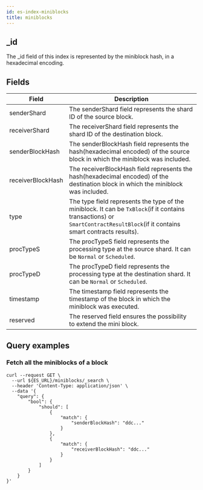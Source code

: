 ```yaml
---
id: es-index-miniblocks
title: miniblocks
---
```


[comment]: # (mx-context)

[comment]: # (mx-context)

## _id

The _id field of this index is represented by the miniblock hash, in a hexadecimal encoding.

[comment]: # (mx-context)

## Fields

| Field             | Description                                                                                                                                                                  |
|-------------------|------------------------------------------------------------------------------------------------------------------------------------------------------------------------------|
| senderShard       | The senderShard field represents the shard ID of the source block.                                                                                                           |
| receiverShard     | The receiverShard field represents the shard ID of the destination block.                                                                                                    |
| senderBlockHash   | The senderBlockHash field represents the hash(hexadecimal encoded) of the source block in which the miniblock was included.                                                  |
| receiverBlockHash | The receiverBlockHash field represents the hash(hexadecimal encoded) of the destination block in which the miniblock was included.                                           |
| type              | The type field represents the type of the miniblock. It can be `TxBlock`(if it contains transactions) or `SmartContractResultBlock`(if it contains smart contracts results). |
| procTypeS         | The procTypeS field represents the processing type at the source shard. It can be `Normal` or `Scheduled`.                                                                   |
| procTypeD         | The procTypeD field represents the processing type at the destination shard. It can be `Normal` or `Scheduled`.                                                              |
| timestamp         | The timestamp field represents the timestamp of the block in which the miniblock was executed.                                                                               |
| reserved          | The reserved field ensures the possibility to extend the mini block.                                                                                                         |

[comment]: # (mx-context)

## Query examples

[comment]: # (mx-context)

### Fetch all the miniblocks of a block

```
curl --request GET \
  --url ${ES_URL}/miniblocks/_search \
  --header 'Content-Type: application/json' \
  --data '{
  	"query": {
		"bool": {
			"should": [
				{
					"match": {
						"senderBlockHash": "ddc..."
					}
				},
				{
					"match": {
						"receiverBlockHash": "ddc..."
					}
				}
			]
		}
	}
}'
```
